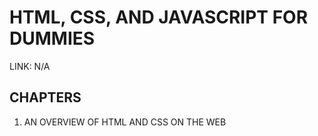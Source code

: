 # HTML, CSS, AND JAVASCRIPT FOR DUMMIES

LINK: N/A

## CHAPTERS

1. AN OVERVIEW OF HTML AND CSS ON THE WEB
